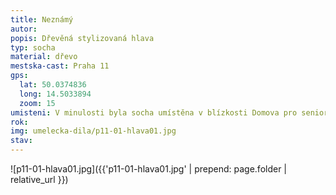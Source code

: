 ```yaml
---
title: Neznámý
autor: 
popis: Dřevěná stylizovaná hlava
typ: socha
material: dřevo
mestska-cast: Praha 11
gps:
  lat: 50.0374836 
  long: 14.5033894
  zoom: 15
umisteni: V minulosti byla socha umístěna v blízkosti Domova pro seniory Háje (K Milíčovu 734), nyní je umístěna v objektu ZŠ Donovalská 1684
rok:
img: umelecka-dila/p11-01-hlava01.jpg
stav:
---
```


![p11-01-hlava01.jpg]({{'p11-01-hlava01.jpg' | prepend: page.folder | relative_url }})<br/>
